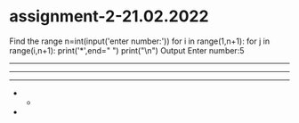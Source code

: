 # assignment-2-21.02.2022
Find the range 
n=int(input('enter number:'))
for i in range(1,n+1):
   for j in range(i,n+1):
      print('*',end=" ")
   print("\n")
Output
Enter number:5 
* * * * *
* * * *
* * * 
* * 
*
